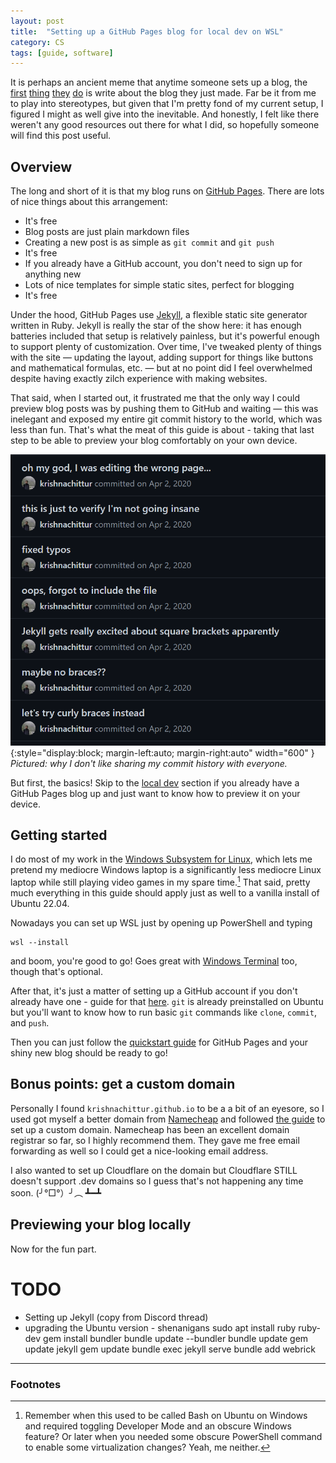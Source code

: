 ```yaml
---
layout: post
title:  "Setting up a GitHub Pages blog for local dev on WSL"
category: CS
tags: [guide, software]
---
```


It is perhaps an ancient meme that anytime someone sets up a blog, the [first][static-blog-1] [thing][static-blog-2] [they][static-blog-3] [do][static-blog-4] is write about the blog they just made. Far be it from me to play into stereotypes, but given that I'm pretty fond of my current setup, I figured I might as well give into the inevitable. And honestly, I felt like there weren't any good resources out there for what I did, so hopefully someone will find this post useful.

## Overview

The long and short of it is that my blog runs on [GitHub Pages][gh-pages]. There are lots of nice things about this arrangement:

* It's free
* Blog posts are just plain markdown files
* Creating a new post is as simple as `git commit` and `git push`
* It's free
* If you already have a GitHub account, you don't need to sign up for anything new
* Lots of nice templates for simple static sites, perfect for blogging
* It's free

Under the hood, GitHub Pages use [Jekyll][jekyll], a flexible static site generator written in Ruby. Jekyll is really the star of the show here: it has enough batteries included that setup is relatively painless, but it's powerful enough to support plenty of customization. Over time, I've tweaked plenty of things with the site — updating the layout, adding support for things like buttons and mathematical formulas, etc. — but at no point did I feel overwhelmed despite having exactly zilch experience with making websites.

That said, when I started out, it frustrated me that the only way I could preview blog posts was by pushing them to GitHub and waiting — this was inelegant and exposed my entire git commit history to the world, which was less than fun. That's what the meat of this guide is about - taking that last step to be able to preview your blog comfortably on your own device.

![Image of sequence of embarrassing commit messages.](/assets/images/posts/local-jekyll-1.PNG){:style="display:block; margin-left:auto; margin-right:auto" width="600" }
*Pictured: why I don't like sharing my commit history with everyone.*

But first, the basics! Skip to the [local dev](#previewing-your-blog-locally) section if you already have a GitHub Pages blog up and just want to know how to preview it on your device.

## Getting started

I do most of my work in the [Windows Subsystem for Linux][wsl], which lets me pretend my mediocre Windows laptop is a significantly less mediocre Linux laptop while still playing video games in my spare time.[^1] That said, pretty much everything in this guide should apply just as well to a vanilla install of Ubuntu 22.04.

Nowadays you can set up WSL just by opening up PowerShell and typing

```
wsl --install
```

and boom, you're good to go! Goes great with [Windows Terminal][wt] too, though that's optional.

After that, it's just a matter of setting up a GitHub account if you don't already have one - guide for that [here][gh-setup]. `git` is already preinstalled on Ubuntu but you'll want to know how to run basic `git` commands like `clone`, `commit`, and `push`.

Then you can just follow the [quickstart guide][gh-pages-quickstart] for GitHub Pages and your shiny new blog should be ready to go!

## Bonus points: get a custom domain

Personally I found `krishnachittur.github.io` to be a a bit of an eyesore, so I used got myself a better domain from [Namecheap][namecheap] and followed [the guide][gh-pages-custom-domain] to set up a custom domain. Namecheap has been an excellent domain registrar so far, so I highly recommend them. They gave me free email forwarding as well so I could get a nice-looking email address.

I also wanted to set up Cloudflare on the domain but Cloudflare STILL doesn't support .dev domains so I guess that's not happening any time soon. (╯°□°）╯︵ ┻━┻

## Previewing your blog locally

Now for the fun part.

# TODO

- Setting up Jekyll (copy from Discord thread)
- upgrading the Ubuntu version - shenanigans
	sudo apt install ruby ruby-dev
	gem install bundler
	bundle update --bundler
	bundle update
	gem update jekyll
	gem update
	bundle exec jekyll serve
	bundle add webrick

--------------------------------------------

### Footnotes

[^1]: Remember when this used to be called Bash on Ubuntu on Windows and required toggling Developer Mode and an obscure Windows feature? Or later when you needed some obscure PowerShell command to enable some virtualization changes? Yeah, me neither.

<!--- References -->
[gh-pages]: https://pages.github.com/
[gh-pages-custom-domain]: https://docs.github.com/en/pages/configuring-a-custom-domain-for-your-github-pages-site
[gh-pages-quickstart]: https://docs.github.com/en/pages/quickstart
[gh-setup]: https://docs.github.com/en/get-started/quickstart/set-up-git
[jekyll]: https://jekyllrb.com/
[namecheap]: https://www.namecheap.com/
[static-blog-1]: https://yakkomajuri.com/blog/teeny
[static-blog-2]: https://inoads.com/articles/2021-01-09-Next-Gen-Static-Blogging
[static-blog-3]: https://erjjones.github.io/blog/How-I-built-my-blog-in-one-day
[static-blog-4]: https://www.jonashietala.se/blog/2022/08/29/rewriting_my_blog_in_rust_for_fun_and_profit/
[wsl]: https://learn.microsoft.com/en-us/windows/wsl/about
[wt]: https://apps.microsoft.com/store/detail/windows-terminal/9N0DX20HK701